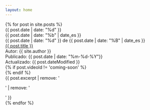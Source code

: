 ```yaml
---
layout: home
---
```

<div class="offset-2 hide-until-tablet"></div>
<div id="history" class="grid-1 col-12-until-tablet col-8-from-tablet h-center">
    {% for post in site.posts %}
        <div class="grid-8">
            <div class="grid-1 narrow col-1-from-tablet date col-8-until-tablet">
                <div class="hide-until-tablet me-center">
                    {{ post.date | date: "%d" }}<br class="hide-until-tablet">
                    {{ post.date | date: "%b" | date_es }}
                </div>
                <div class="hide-from-desktop me-center">
                    {{ post.date | date: "%d" }} de
                    {{ post.date | date: "%B" | date_es }}
                </div>
            </div>
            <div class="col-8-until-tablet col-7-from-tablet post">
                <div class="title"><a href="{{ post.url }}">{{ post.title }}</a></div>
                <div class="info">
                    <div class="data">
                        <i class="fas fa-user"></i> Autor: {{ site.author }}
                    </div>
                    <div class="data">
                        <i class="fas fa-calendar-alt"></i> Publicado: {{ post.date | date: "%m-%d-%Y"}}
                    </div>
                    <div class="data">
                        <i class="fas fa-calendar-alt"></i> Actualizado: {{ post.dateModified }}
                    </div>
                    {% if post.videoId != 'coming-soon' %}
                    <div class="data">
                        <a href="https://www.youtube.com/watch?v={{ post.videoId }}" target="_blank">
                            <i class="fab fa-youtube"></i>
                        </a>
                    </div>
                    {% endif %}
                </div>
                <div class="description">{{ post.excerpt | remove: '<p>' | remove: '</p>' }}</div>
            </div>
        </div>
    {% endfor %}
</div>
